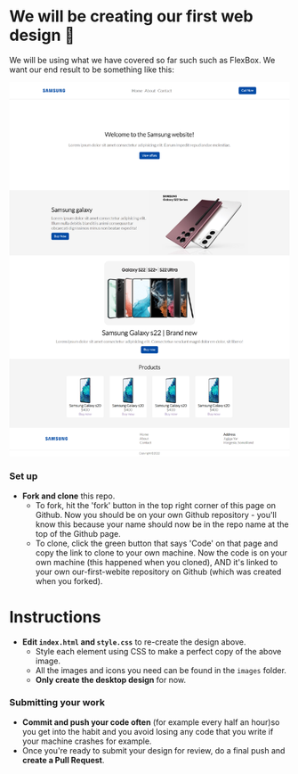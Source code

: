 # We will be creating our first web design 🎉

We will be using what we have covered so far such such as FlexBox. We want our end result to be something like this:

![](/images/final_product.png?raw=true)


### Set up

 - **Fork and clone** this repo.
   - To fork, hit the 'fork' button in the top right corner of this page on Github. 
  Now you should be on your own Github repository - you'll know this because your name should now be in the repo name at the top of the Github page. 
   - To clone, click the green button that says 'Code' on that page and copy the link to clone to your own machine.
  Now the code is on your own machine (this happened when you cloned), AND it's linked to your own our-first-webite repository on Github (which was created when you forked).

# Instructions

 - **Edit `index.html` and `style.css`** to re-create the design above.
   - Style each element using CSS to make a perfect copy of the above image. 
   - All the images and icons you need can be found in the `images` folder.
   - **Only create the desktop design** for now. 

### Submitting your work
 - **Commit and push your code often** (for example every half an hour)so you get into the habit and you avoid losing any code that you write if your machine crashes for example. 
 - Once you're ready to submit your design for review, do a final push and **create a Pull Request**. 
